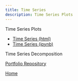 ```yaml
---
title: Time Series
description: Time Series Plots
---
```


Time Series Plots
- [Time Series (html)](M3.GitHubTimeSeriesNotebook.html)
- [Time Series (ipynb)](M3.GitHubTimeSeriesNotebook.ipynb)

Time Series Decomposition

[Portfolio Repository](https://github.com/stow13/Porfolio-Repository)



[Home](https://stow13.github.io/)
